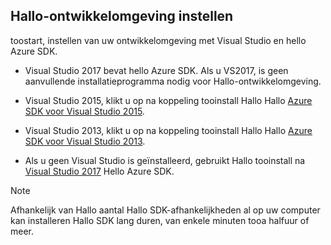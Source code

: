 ## <a name="setupdevenv"></a>Hallo-ontwikkelomgeving instellen
toostart, instellen van uw ontwikkelomgeving met Visual Studio en hello Azure SDK.

* Visual Studio 2017 bevat hello Azure SDK. Als u VS2017, is geen aanvullende installatieprogramma nodig voor Hallo-ontwikkelomgeving.
* Visual Studio 2015, klikt u op na koppeling tooinstall Hallo Hallo [Azure SDK voor Visual Studio 2015](http://go.microsoft.com/fwlink/?linkid=518003).
* Visual Studio 2013, klikt u op na koppeling tooinstall Hallo Hallo [Azure SDK voor Visual Studio 2013](http://go.microsoft.com/fwlink/?LinkID=324322).

* Als u geen Visual Studio is geïnstalleerd, gebruikt Hallo tooinstall na [Visual Studio 2017](https://www.visualstudio.com/) Hello Azure SDK.

> [!NOTE]
> Afhankelijk van Hallo aantal Hallo SDK-afhankelijkheden al op uw computer kan installeren Hallo SDK lang duren, van enkele minuten tooa halfuur of meer.
>
>
